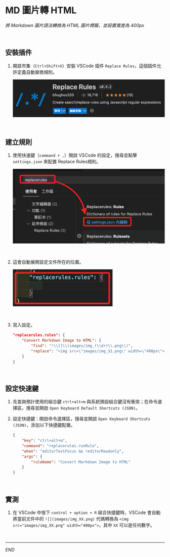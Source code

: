# MD 圖片轉 HTML

_將 Markdown 圖片語法轉換為 HTML 圖片標籤，並設置寬度為 400px_

<br>

## 安裝插件

1. 開啟市集（`Ctrl+Shift+X`）安裝 VSCode 插件 `Replace Rules`，這個插件允許定義自動替換規則。

    ![](images/img_08.png)

<br>

## 建立規則

1. 使用快速鍵（`command + ,`）開啟 VSCode 的設定，搜尋並點擊 `settings.json` 來配置 Replace Rules規則。

    ![](images/img_09.png)

<br>

2. 這會自動展開設定文件所在的位置。

    ![](images/img_10.png)

<br>

3. 寫入設定。

    ```json
    "replacerules.rules": {
        "Convert Markdown Image to HTML": {
            "find": "!\\[]\\(images/img_(\\d+)\\.png\\)",
            "replace": "<img src=\"images/img_$1.png\" width=\"400px\">"
        }
    }
    ```

<br>

## 設定快速鍵

1. 先查詢預計使用的組合鍵 `ctrl+alt+m` 與系統預設組合鍵沒有衝突；在命令選擇區，搜尋並開啟 `Open Keyboard Default Shortcuts (JSON)`。

2. 設定快捷鍵：開啟命令選擇區，搜尋並開啟 `Open Keyboard Shortcuts (JSON)`，添加以下快捷鍵配置。

    ```json
    {
        "key": "ctrl+alt+m",
        "command": "replacerules.runRule",
        "when": "editorTextFocus && !editorReadonly",
        "args": {
            "ruleName": "Convert Markdown Image to HTML"
        }
    }
    ```

<br>

## 實測

1. 在 VSCode 中按下 `control + option + R` 組合快捷鍵時，VSCode 會自動將當前文件中的 `![](images/img_XX.png)` 代碼轉換為 `<img src="images/img_XX.png" width="400px">`，其中 `XX` 可以是任何數字。

<br>

___

_END_
